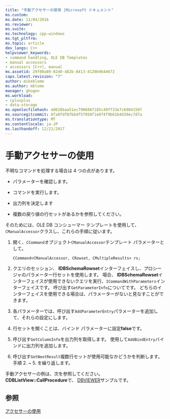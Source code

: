```yaml
---
title: "手動アクセサーの使用 |Microsoft ドキュメント"
ms.custom: 
ms.date: 11/04/2016
ms.reviewer: 
ms.suite: 
ms.technology: cpp-windows
ms.tgt_pltfrm: 
ms.topic: article
dev_langs: C++
helpviewer_keywords:
- command handling, OLE DB Templates
- manual accessors
- accessors [C++], manual
ms.assetid: 29f00a89-0240-482b-8413-4120b9644672
caps.latest.revision: "7"
author: mikeblome
ms.author: mblome
manager: ghogen
ms.workload:
- cplusplus
- data-storage
ms.openlocfilehash: dd628baa51ec790686f185c49ff33e7c6984150f
ms.sourcegitcommit: 8fa8fdf0fbb4f57950f1e8f4f9b81b4d39ec7d7a
ms.translationtype: MT
ms.contentlocale: ja-JP
ms.lasthandoff: 12/21/2017
---
```

# <a name="using-manual-accessors"></a>手動アクセサーの使用
不明なコマンドを処理する場合は 4 つの点があります。  
  
-   パラメーターを確認します。  
  
-   コマンドを実行します。  
  
-   出力列を決定します  
  
-   複数の戻り値の行セットがあるかを参照してください。  
  
 そのためには、OLE DB コンシューマー テンプレートを使用して、`CManualAccessor`クラスし、これらの手順に従います。  
  
1.  開く、`CCommand`オブジェクト`CManualAccessor`テンプレート パラメーターとして。  
  
    ```  
    CCommand<CManualAccessor, CRowset, CMultipleResults> rs;  
    ```  
  
2.  クエリのセッション、 **IDBSchemaRowset**インターフェイスし、プロシージャのパラメーター行セットを使用します。 場合、 **IDBSchemaRowset**インターフェイスが使用できないクエリを実行、`ICommandWithParameters`インターフェイスです。 呼び出す`GetParameterInfo`についてです。 どちらのインターフェイスを使用できる場合は、パラメーターがないと見なすことができます。  
  
3.  各パラメーターでは、呼び出す`AddParameterEntry`パラメーターを追加して、それらの設定にします。  
  
4.  行セットを開くことは、バインド パラメーターに設定**false**です。  
  
5.  呼び出す`GetColumnInfo`を出力列を取得します。 使用して`AddBindEntry`バインドに出力列を追加します。  
  
6.  呼び出す`GetNextResult`複数行セットが使用可能なかどうかを判断します。 手順 2. ~ 5. を繰り返します。  
  
 手動アクセサーの例は、次を参照してください。 **CDBListView::CallProcedure**で、 [DBVIEWER](http://msdn.microsoft.com/en-us/07620f99-c347-4d09-9ebc-2459e8049832)サンプルです。  
  
## <a name="see-also"></a>参照  
 [アクセサーの使用](../../data/oledb/using-accessors.md)